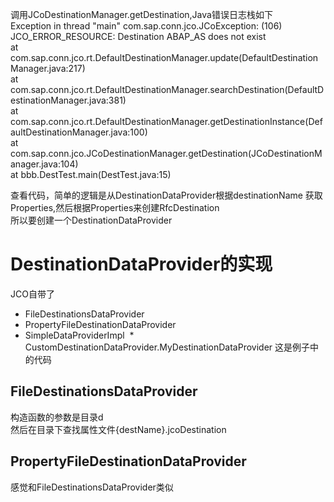 调用JCoDestinationManager.getDestination,Java错误日志栈如下  
Exception in thread "main" com.sap.conn.jco.JCoException: (106) JCO_ERROR_RESOURCE: Destination ABAP_AS does not exist  
	at com.sap.conn.jco.rt.DefaultDestinationManager.update(DefaultDestinationManager.java:217)  
	at com.sap.conn.jco.rt.DefaultDestinationManager.searchDestination(DefaultDestinationManager.java:381)  
	at com.sap.conn.jco.rt.DefaultDestinationManager.getDestinationInstance(DefaultDestinationManager.java:100)  
	at com.sap.conn.jco.JCoDestinationManager.getDestination(JCoDestinationManager.java:104)  
	at bbb.DestTest.main(DestTest.java:15)  

查看代码，简单的逻辑是从DestinationDataProvider根据destinationName 获取Properties,然后根据Properties来创建RfcDestination  
所以要创建一个DestinationDataProvider

# DestinationDataProvider的实现
JCO自带了
  * FileDestinationsDataProvider
  * PropertyFileDestinationDataProvider
  * SimpleDataProviderImpl
  * CustomDestinationDataProvider.MyDestinationDataProvider 这是例子中的代码

## FileDestinationsDataProvider
  构造函数的参数是目录d  
  然后在目录下查找属性文件{destName}.jcoDestination
   
## PropertyFileDestinationDataProvider
  感觉和FileDestinationsDataProvider类似
